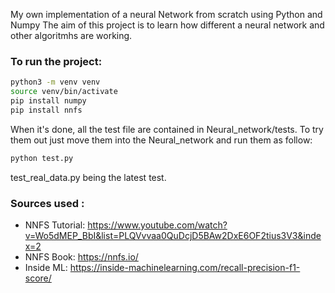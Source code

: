 My own implementation of a neural Network from scratch using Python and Numpy
The aim of this project is to learn how different a neural network and other algoritmhs are working. 

### To run the project:

```bash
python3 -m venv venv
source venv/bin/activate
pip install numpy
pip install nnfs
```

When it's done, all the test file are contained in Neural_network/tests. To try them out just move them into the Neural_network and run them as follow:
```bash
python test.py
```

test_real_data.py being the latest test.


### Sources used :

- NNFS Tutorial: https://www.youtube.com/watch?v=Wo5dMEP_BbI&list=PLQVvvaa0QuDcjD5BAw2DxE6OF2tius3V3&index=2
- NNFS Book: https://nnfs.io/
- Inside ML: https://inside-machinelearning.com/recall-precision-f1-score/
